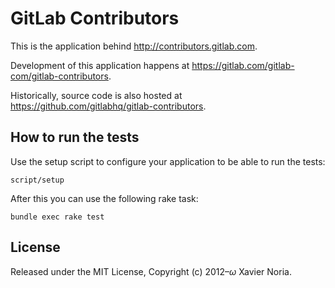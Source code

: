 # GitLab Contributors

This is the application behind http://contributors.gitlab.com.

Development of this application happens at https://gitlab.com/gitlab-com/gitlab-contributors.

Historically, source code is also hosted at https://github.com/gitlabhq/gitlab-contributors.

## How to run the tests

Use the setup script to configure your application to be able to run the tests:

```
script/setup
```

After this you can use the following rake task:

```
bundle exec rake test
```

## License

Released under the MIT License, Copyright (c) 2012–<i>ω</i> Xavier Noria.
